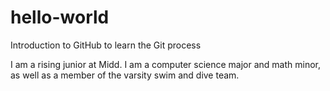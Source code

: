 # hello-world
Introduction to GitHub to learn the Git process

I am a rising junior at Midd.  I am a computer science major and math minor, as well as a member of the varsity swim and dive team.
